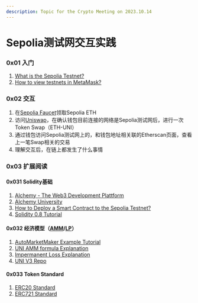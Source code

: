 ```yaml
---
description: Topic for the Crypto Meeting on 2023.10.14
---
```


# Sepolia测试网交互实践

### 0x01 入门

1. [What is the Sepolia Testnet?](https://www.alchemy.com/overviews/sepolia-testnet)
2. [How to view testnets in MetaMask?](https://support.metamask.io/hc/en-us/articles/13946422437147-How-to-view-testnets-in-MetaMask)

### 0x02 交互

1. 在[Sepolia Faucet](https://sepoliafaucet.com/)领取Sepolia ETH
2. 访问[Uniswap](https://app.uniswap.org/swap)，在确认钱包目前连接的网络是Sepolia测试网后，进行一次Token Swap（ETH-UNI）
3. 通过钱包访问Sepolia测试网上的，和钱包地址相关联的Etherscan页面，查看上一笔Swap相关的交易
4. 理解交互后，在链上都发生了什么事情

### 0x03 扩展阅读

#### 0x031 Solidity基础

1. [Alchemy - The Web3 Development Plattform](https://www.alchemy.com/)
2. [Alchemy University](https://www.alchemy.com/university)
3. [How to Deploy a Smart Contract to the Sepolia Testnet?](https://docs.alchemy.com/docs/how-to-deploy-a-smart-contract-to-the-sepolia-testnet)
4. [Solidity 0.8 Tutorial](https://www.youtube.com/watch?v=cXRbxeG9S0Q\&list=PLO5VPQH6OWdXmsBx98u4yY1HkZbEI8mJ1)

#### 0x032 经济模型（[AMM](https://academy.binance.com/zh/articles/what-is-an-automated-market-maker-amm)/[LP](https://academy.binance.com/zh/articles/what-are-liquidity-pool-lp-tokens)）

1. [AutoMarketMaker Example Tutorial](https://www.youtube.com/watch?v=WW\_xRGXSr7Q\&list=PLO5VPQH6OWdXp2\_Nk8U7V-zh7suI05i0E)
2. [UNI AMM formula Explanation](https://moonbeam.network/education/what-is-uniswap/)
3. [Impermanent Loss Explanation](https://academy.binance.com/en/articles/impermanent-loss-explained)
4. [UNI V3 Repo](https://github.com/Uniswap/v3-core)

#### 0x033 Token Standard

1. [ERC20 Standard](https://eips.ethereum.org/EIPS/eip-20)
2. [ERC721 Standard](https://eips.ethereum.org/EIPS/eip-721)

